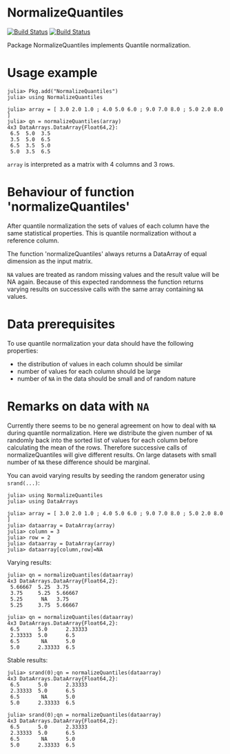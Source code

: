 # NormalizeQuantiles

[![Build Status](https://travis-ci.org/oheil/NormalizeQuantiles.jl.svg?branch=master)](https://travis-ci.org/oheil/NormalizeQuantiles.jl)
[![Build Status](https://ci.appveyor.com/api/projects/status/p9mn801agxihtnx3wdn1)](https://ci.appveyor.com/api/projects/status/p9mn801agxihtnx3wdn1)

Package NormalizeQuantiles implements Quantile normalization.

# Usage example

	julia> Pkg.add("NormalizeQuantiles")
	julia> using NormalizeQuantiles
	
	julia> array = [ 3.0 2.0 1.0 ; 4.0 5.0 6.0 ; 9.0 7.0 8.0 ; 5.0 2.0 8.0 ]
	julia> qn = normalizeQuantiles(array)
	4x3 DataArrays.DataArray{Float64,2}:
	 6.5  5.0  3.5
	 3.5  5.0  6.5
	 6.5  3.5  5.0
	 5.0  3.5  6.5

`array` is interpreted as a matrix with 4 columns and 3 rows.
	 
# Behaviour of function 'normalizeQuantiles'

After quantile normalization the sets of values of each column have the same statistical properties.
This is quantile normalization without a reference column.

The function 'normalizeQuantiles' always returns a DataArray of equal dimension as the input matrix.

`NA` values are treated as random missing values and the result value will be NA again. Because of this expected randomness the function returns varying results on successive calls with the same array containing `NA` values. 
	
# Data prerequisites

To use quantile normalization your data should have the following properties:

* the distribution of values in each column should be similar
* number of values for each column should be large
* number of `NA` in the data should be small and of random nature

# Remarks on data with `NA`

Currently there seems to be no general agreement on how to deal with `NA` during quantile normalization. Here we distribute the given number of `NA` randomly back into the sorted list of values for each column before calculating
the mean of the rows. Therefore successive calls of normalizeQuantiles will give different results. On large datasets with small number of `NA` these difference should be marginal.

You can avoid varying results by seeding the random generator using `srand(...)`:

	julia> using NormalizeQuantiles
	julia> using DataArrays
	
	julia> array = [ 3.0 2.0 1.0 ; 4.0 5.0 6.0 ; 9.0 7.0 8.0 ; 5.0 2.0 8.0 ]
	julia> dataarray = DataArray(array)
	julia> column = 3
	julia> row = 2
	julia> dataarray = DataArray(array)
	julia> dataarray[column,row]=NA

Varying results:

	julia> qn = normalizeQuantiles(dataarray)
	4x3 DataArrays.DataArray{Float64,2}:
	 5.66667  5.25  3.75
	 3.75     5.25  5.66667
	 5.25      NA   3.75
	 5.25     3.75  5.66667

	julia> qn = normalizeQuantiles(dataarray)
	4x3 DataArrays.DataArray{Float64,2}:
	 6.5      5.0      2.33333
	 2.33333  5.0      6.5
	 6.5       NA      5.0
	 5.0      2.33333  6.5

Stable results:
	 
	julia> srand(0);qn = normalizeQuantiles(dataarray)
	4x3 DataArrays.DataArray{Float64,2}:
	 6.5      5.0      2.33333
	 2.33333  5.0      6.5
	 6.5       NA      5.0
	 5.0      2.33333  6.5

	julia> srand(0);qn = normalizeQuantiles(dataarray)
	4x3 DataArrays.DataArray{Float64,2}:
	 6.5      5.0      2.33333
	 2.33333  5.0      6.5
	 6.5       NA      5.0
	 5.0      2.33333  6.5




